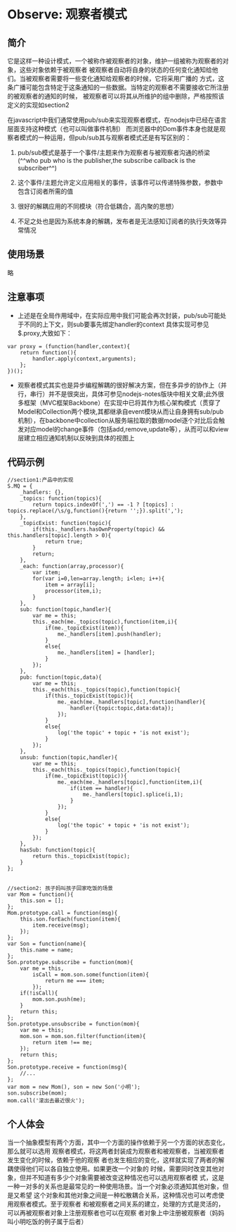 # Observe: 观察者模式
## 简介
它是这样一种设计模式，一个被称作被观察者的对象，维护一组被称为观察者的对象，这些对象依赖于被观察者
被观察者自动将自身的状态的任何变化通知给他们。当被观察者需要将一些变化通知给观察者的时候，它将采用广播的
方式，这条广播可能包含特定于这条通知的一些数据。当特定的观察者不需要接收它所注册的被观察者的通知的时候，
被观察者可以将其从所维护的组中删除，严格按照该定义的实现如section2

在javascript中我们通常使用pub/sub来实现观察者模式，在nodejs中已经在语言层面支持这种模式（也可以叫做事件机制）
而浏览器中的Dom事件本身也就是观察者模式的一种运用，但pub/sub其与观察者模式还是有写区别的：
1. pub/sub模式是基于一个事件/主题来作为观察者与被观察者沟通的桥梁(^^who pub who is the publisher,the subscribe callback is the subscriber^^)

1. 这个事件/主题允许定义应用相关的事件，该事件可以传递特殊参数，参数中包含订阅者所需的值

1. 很好的解耦应用的不同模块（符合低耦合，高内聚的思想）

1. 不足之处也是因为系统本身的解耦，发布者是无法感知订阅者的执行失效等异常情况


## 使用场景
略
## 注意事项
* 上述是在全局作用域中，在实际应用中我们可能会再次封装，pub/sub可能处于不同的上下文，则sub要事先绑定handler的context
具体实现可参见$.proxy,大致如下：

```
var proxy = (function(handler,context){
	return function(){
		handler.apply(context,arguments);
	};
})();
```

* 观察者模式其实也是异步编程解耦的很好解决方案，但在多异步的协作上（并行，串行）并不是很突出，具体可参见nodejs-notes版块中相关文章;此外很多框架（MVC框架Backbone）在实现中已将其作为核心架构模式（贯穿了Model和Collection两个模块,其都继承自event模块从而让自身拥有sub/pub机制），在backbone中collection从服务端拉取的数据model逐个对比后会触发对应model的change事件（包括add,remove,update等），从而可以和view层建立相应通知机制以反映到具体的视图上


## 代码示例
```
//section1:产品中的实现
S.MQ = {
	_handlers: {},
	_topics: function(topics){
		return topics.indexOf(',') == -1 ? [topics] : topics.replace(/\s/g,function(){return '';}).split(',');
	},
	_topicExist: function(topic){
		if(this._handlers.hasOwnProperty(topic) && this.handlers[topic].length > 0){
			return true;
		}
		return;
	},
	_each: function(array,processor){
		var item;
		for(var i=0,len=array.length; i<len; i++){
			item = array[i];
			processor(item,i);
		}
	},
	sub: function(topic,handler){
		var me = this;
		this._each(me._topics(topic),function(item,i){
			if(me._topicExist(item)){
				me._handlers[item].push(handler);
			}
			else{
				me._handlers[item] = [handler];
			}
		});
	},
	pub: function(topic,data){
		var me = this;
		this._each(this._topics(topic),function(topic){
			if(this._topicExist(topic)){
				me._each(me._handlers[topic],function(handler){
					handler({topic:topic,data:data});
				});
			}
			else{
				log('the topic' + topic + 'is not exist');
			}
		});
	},
	unsub: function(topic,handler){
		var me = this;
		this._each(this._topics(topic),function(topic){
			if(me._topicExist(topic)){
				me._each(me._handlers[topic],function(item,i){
					if(item == handler){
						me._handlers[topic].splice(i,1);
					}
				});
			}
			else{
				log('the topic' + topic + 'is not exist');
			}
		});
	},
	hasSub: function(topic){
		return this._topicExist(topic);
	}
};


//section2: 孩子妈叫孩子回家吃饭的场景
var Mom = function(){
	this.son = [];
};
Mom.prototype.call = function(msg){
	this.son.forEach(function(item){
		item.receive(msg);
	});
};
var Son = function(name){
	this.name = name;
};
Son.prototype.subscribe = function(mom){
	var me = this,
		isCall = mom.son.some(function(item){
			return me === item;
		});
	if(!isCall){
		mom.son.push(me);
	}
	return this;
};
Son.prototype.unsubscribe = function(mom){
	var me = this;
	mom.son = mom.son.filter(function(item){
		return item !== me;
	});
	return this;
};
Son.prototype.receive = function(msg){
	//...
};
var mom = new Mom(), son = new Son('小明');
son.subscribe(mom);
mom.call('滚出去最近很火');
```
## 个人体会
当一个抽象模型有两个方面，其中一个方面的操作依赖于另一个方面的状态变化，那么就可以选用
观察者模式，将这两者封装成为观察者和被观察者，当被观察者发生变化的时候，依赖于他的观察
者也发生相应的变化，这样就实现了两者的解耦使得他们可以各自独立使用。如果更改一个对象的
时候，需要同时改变其他对象，但并不知道有多少个对象需要被改变这种情况也可以选用观察者模
式，这是一种一对多的关系也是最常见的一种使用场景。当一个对象必须通知其他对象，但是又希望
这个对象和其他对象之间是一种松散耦合关系，这种情况也可以考虑使用观察者模式。至于观察者
和被观察者之间关系的建立，处理的方式是灵活的，可以再被观察者对象上注册观察者也可以在观察
者对象上中注册被观察者（妈妈叫小明吃饭的例子属于后者）



